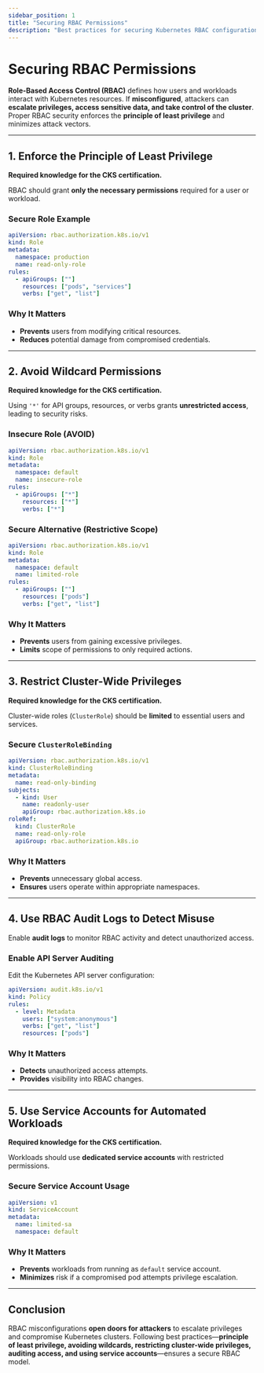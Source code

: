 ```yaml
---
sidebar_position: 1
title: "Securing RBAC Permissions"
description: "Best practices for securing Kubernetes RBAC configurations to prevent privilege escalation and unauthorized access."
---
```


# Securing RBAC Permissions

**Role-Based Access Control (RBAC)** defines how users and workloads interact with Kubernetes resources. If **misconfigured**, attackers can **escalate privileges, access sensitive data, and take control of the cluster**. Proper RBAC security enforces the **principle of least privilege** and minimizes attack vectors.

---

## 1. Enforce the Principle of Least Privilege

**Required knowledge for the CKS certification.**

RBAC should grant **only the necessary permissions** required for a user or workload.

### Secure Role Example

```yaml
apiVersion: rbac.authorization.k8s.io/v1
kind: Role
metadata:
  namespace: production
  name: read-only-role
rules:
  - apiGroups: [""]
    resources: ["pods", "services"]
    verbs: ["get", "list"]
```

### Why It Matters

- **Prevents** users from modifying critical resources.<br/>
- **Reduces** potential damage from compromised credentials.

---

## 2. Avoid Wildcard Permissions

**Required knowledge for the CKS certification.**

Using `'*'` for API groups, resources, or verbs grants **unrestricted access**, leading to security risks.

### Insecure Role (AVOID)

```yaml
apiVersion: rbac.authorization.k8s.io/v1
kind: Role
metadata:
  namespace: default
  name: insecure-role
rules:
  - apiGroups: ["*"]
    resources: ["*"]
    verbs: ["*"]
```

### Secure Alternative (Restrictive Scope)

```yaml
apiVersion: rbac.authorization.k8s.io/v1
kind: Role
metadata:
  namespace: default
  name: limited-role
rules:
  - apiGroups: [""]
    resources: ["pods"]
    verbs: ["get", "list"]
```

### Why It Matters

- **Prevents** users from gaining excessive privileges.<br/>
- **Limits** scope of permissions to only required actions.

---

## 3. Restrict Cluster-Wide Privileges

**Required knowledge for the CKS certification.**

Cluster-wide roles (`ClusterRole`) should be **limited** to essential users and services.

### Secure `ClusterRoleBinding`

```yaml
apiVersion: rbac.authorization.k8s.io/v1
kind: ClusterRoleBinding
metadata:
  name: read-only-binding
subjects:
  - kind: User
    name: readonly-user
    apiGroup: rbac.authorization.k8s.io
roleRef:
  kind: ClusterRole
  name: read-only-role
  apiGroup: rbac.authorization.k8s.io
```

### Why It Matters

- **Prevents** unnecessary global access.<br/>
- **Ensures** users operate within appropriate namespaces.

---

## 4. Use RBAC Audit Logs to Detect Misuse

Enable **audit logs** to monitor RBAC activity and detect unauthorized access.

### Enable API Server Auditing

Edit the Kubernetes API server configuration:

```yaml
apiVersion: audit.k8s.io/v1
kind: Policy
rules:
  - level: Metadata
    users: ["system:anonymous"]
    verbs: ["get", "list"]
    resources: ["pods"]
```

### Why It Matters

- **Detects** unauthorized access attempts.<br/>
- **Provides** visibility into RBAC changes.

---

## 5. Use Service Accounts for Automated Workloads

**Required knowledge for the CKS certification.**

Workloads should use **dedicated service accounts** with restricted permissions.

### Secure Service Account Usage

```yaml
apiVersion: v1
kind: ServiceAccount
metadata:
  name: limited-sa
  namespace: default
```

### Why It Matters

- **Prevents** workloads from running as `default` service account.<br/>
- **Minimizes** risk if a compromised pod attempts privilege escalation.

---

## Conclusion

RBAC misconfigurations **open doors for attackers** to escalate privileges and compromise Kubernetes clusters. Following best practices—**principle of least privilege, avoiding wildcards, restricting cluster-wide privileges, auditing access, and using service accounts**—ensures a secure RBAC model.
